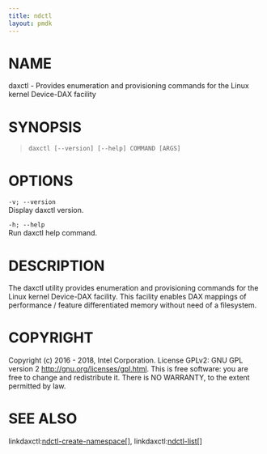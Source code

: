 ```yaml
---
title: ndctl
layout: pmdk
---
```


NAME
====

daxctl - Provides enumeration and provisioning commands for the Linux
kernel Device-DAX facility

SYNOPSIS
========

>     daxctl [--version] [--help] COMMAND [ARGS]

OPTIONS
=======

`-v; --version`  
Display daxctl version.

`-h; --help`  
Run daxctl help command.

DESCRIPTION
===========

The daxctl utility provides enumeration and provisioning commands for
the Linux kernel Device-DAX facility. This facility enables DAX mappings
of performance / feature differentiated memory without need of a
filesystem.

COPYRIGHT
=========

Copyright (c) 2016 - 2018, Intel Corporation. License GPLv2: GNU GPL
version 2 <http://gnu.org/licenses/gpl.html>. This is free software: you
are free to change and redistribute it. There is NO WARRANTY, to the
extent permitted by law.

SEE ALSO
========

linkdaxctl:[ndctl-create-namespace\[](ndctl-create-namespace\[.md)\], linkdaxctl:[ndctl-list\[](ndctl-list\[.md)\]
